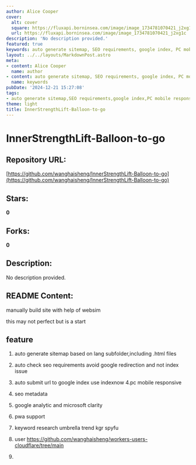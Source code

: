 ```yaml
---
author: Alice Cooper
cover:
  alt: cover
  square: https://fluxapi.borninsea.com/image/image_1734781070421_j2xg1c
  url: https://fluxapi.borninsea.com/image/image_1734781070421_j2xg1c
description: 'No description provided.'
featured: true
keywords: auto generate sitemap, SEO requirements, google index, PC mobile responsive, SEO metadata, Google Analytics, Microsoft Clarity, PWA support, keyword research, trend research, KGR, Spyfu, HTTPS, Cloudflare
layout: ../../layouts/MarkdownPost.astro
meta:
- content: Alice Cooper
  name: author
- content: auto generate sitemap, SEO requirements, google index, PC mobile responsive, SEO metadata, Google Analytics, Microsoft Clarity, PWA support, keyword research, trend research, KGR, Spyfu, HTTPS, Cloudflare
  name: keywords
pubDate: '2024-12-21 15:27:08'
tags:
- auto generate sitemap,SEO requirements,google index,PC mobile responsive,SEO metadata,Google Analytics,Microsoft Clarity,PWA support,Keyword research,Umbrella,Trend,KGR,SpyFu,Cloudflare
theme: light
title: InnerStrengthLift-Balloon-to-go
---
```


# InnerStrengthLift-Balloon-to-go

## Repository URL: 
[https://github.com/wanghaisheng/InnerStrengthLift-Balloon-to-go](https://github.com/wanghaisheng/InnerStrengthLift-Balloon-to-go)

## Stars: 
**0**

## Forks: 
**0**

## Description: 
No description provided.

## README Content: 
manually build site with help of websim



this may not perfect but is a start


## feature 


1. auto generate sitemap based on lang subfolder,including .html files
2. auto check seo requirements avoid google redirection and not index issue
3. auto submit url to google index use indexnow
4.pc mobile responsive
5. seo metadata
6. google analytic and microsoft clarity
7. pwa support
8. keyword research
   umbrella  trend  kgr spyfu
10.  user  https://github.com/wanghaisheng/workers-users-cloudflare/tree/main

11.  

